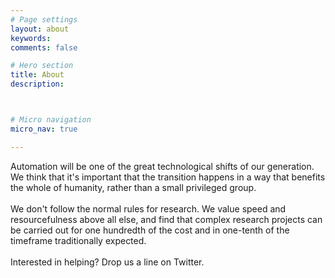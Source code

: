 ```yaml
---
# Page settings
layout: about
keywords:
comments: false

# Hero section
title: About
description: 



# Micro navigation
micro_nav: true

---
```

Automation will be one of the great technological shifts of our generation. <br> We think that it's important that the transition happens in a way that benefits the whole of humanity, rather than a small privileged group. <br><br>  We don't follow the normal rules for research. We value speed and resourcefulness above all else, and find that complex research projects can be carried out for one hundredth of the cost and in one-tenth of the timeframe traditionally expected. <br><br> Interested in helping? Drop us a line on Twitter.




